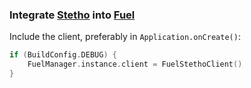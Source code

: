 ### Integrate [Stetho](http://facebook.github.io/stetho/) into [Fuel](https://github.com/kittinunf/Fuel)

Include the client, preferably in `Application.onCreate()`:

```kotlin
if (BuildConfig.DEBUG) {
	FuelManager.instance.client = FuelStethoClient()
}
```
